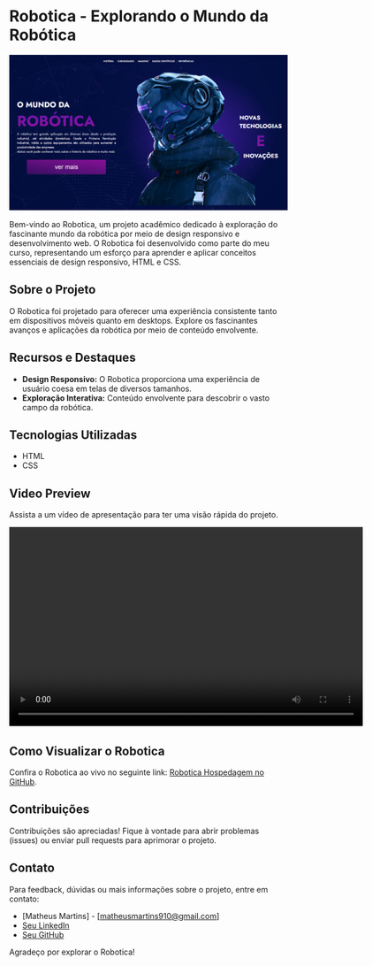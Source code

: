 # Robotica - Explorando o Mundo da Robótica

[![Preview do Robotica](imagens/tela.png)](apontando.png)

Bem-vindo ao Robotica, um projeto acadêmico dedicado à exploração do fascinante mundo da robótica por meio de design responsivo e desenvolvimento web. O Robotica foi desenvolvido como parte do meu curso, representando um esforço para aprender e aplicar conceitos essenciais de design responsivo, HTML e CSS.

## Sobre o Projeto

O Robotica foi projetado para oferecer uma experiência consistente tanto em dispositivos móveis quanto em desktops. Explore os fascinantes avanços e aplicações da robótica por meio de conteúdo envolvente.

## Recursos e Destaques

- **Design Responsivo:** O Robotica proporciona uma experiência de usuário coesa em telas de diversos tamanhos.
- **Exploração Interativa:** Conteúdo envolvente para descobrir o vasto campo da robótica.

## Tecnologias Utilizadas

- HTML
- CSS

## Video Preview

Assista a um vídeo de apresentação para ter uma visão rápida do projeto.

<video width="640" height="360" controls>
  <source src="imagens/recording.mp4" type="video/mp4">
  Seu navegador não suporta o elemento de vídeo.
</video>

## Como Visualizar o Robotica

Confira o Robotica ao vivo no seguinte link: [Robotica Hospedagem no GitHub](https://mattheus910.github.io/robotica/).

## Contribuições

Contribuições são apreciadas! Fique à vontade para abrir problemas (issues) ou enviar pull requests para aprimorar o projeto.

## Contato

Para feedback, dúvidas ou mais informações sobre o projeto, entre em contato:

- [Matheus Martins] - [matheusmartins910@gmail.com]
- [Seu LinkedIn](https://www.linkedin.com/in/mattheus910/)
- [Seu GitHub](https://github.com/Mattheus910)

Agradeço por explorar o Robotica!
